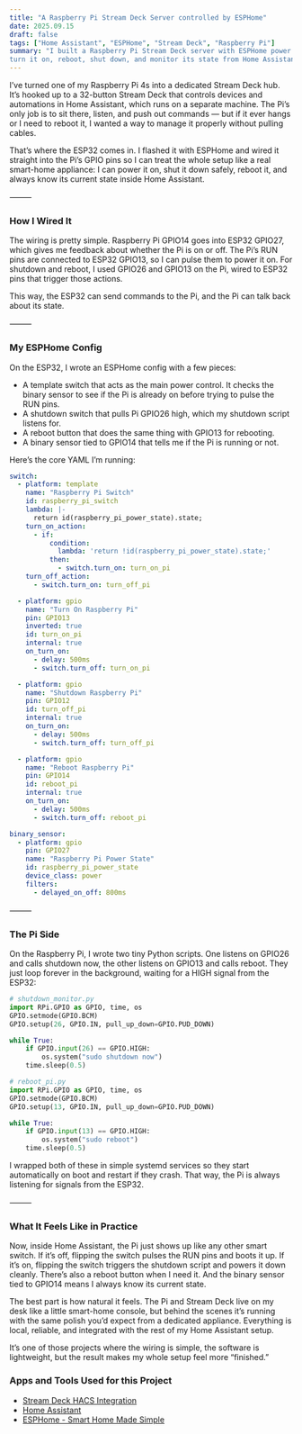 ```yaml
---
title: "A Raspberry Pi Stream Deck Server controlled by ESPHome"
date: 2025.09.15
draft: false
tags: ["Home Assistant", "ESPHome", "Stream Deck", "Raspberry Pi"]
summary: "I built a Raspberry Pi Stream Deck server with ESPHome power control, letting me 
turn it on, reboot, shut down, and monitor its state from Home Assistant."
---
```


I’ve turned one of my Raspberry Pi 4s into a dedicated Stream Deck hub. It’s hooked up to 
a 32-button Stream Deck that controls devices and automations in Home Assistant, which runs 
on a separate machine. The Pi’s only job is to sit there, listen, and push out commands — 
but if it ever hangs or I need to reboot it, I wanted a way to manage it properly without 
pulling cables.

That’s where the ESP32 comes in. I flashed it with ESPHome and wired it straight into the 
Pi’s GPIO pins so I can treat the whole setup like a real smart-home appliance: I can power 
it on, shut it down safely, reboot it, and always know its current state inside Home Assistant.

⸻

### How I Wired It

The wiring is pretty simple. Raspberry Pi GPIO14 goes into ESP32 GPIO27, which gives me 
feedback about whether the Pi is on or off. The Pi’s RUN pins are connected to ESP32 GPIO13, 
so I can pulse them to power it on. For shutdown and reboot, I used GPIO26 and GPIO13 on the 
Pi, wired to ESP32 pins that trigger those actions.

This way, the ESP32 can send commands to the Pi, and the Pi can talk back about its state.

⸻

### My ESPHome Config

On the ESP32, I wrote an ESPHome config with a few pieces:

- A template switch that acts as the main power control. It checks the binary sensor to 
see if the Pi is already on before trying to pulse the RUN pins.
- A shutdown switch that pulls Pi GPIO26 high, which my shutdown script listens for.
- A reboot button that does the same thing with GPIO13 for rebooting.
- A binary sensor tied to GPIO14 that tells me if the Pi is running or not.

Here’s the core YAML I’m running:
```YAML
switch:
  - platform: template
    name: "Raspberry Pi Switch"
    id: raspberry_pi_switch
    lambda: |-
      return id(raspberry_pi_power_state).state;
    turn_on_action:
      - if:
          condition:
            lambda: 'return !id(raspberry_pi_power_state).state;'
          then:
            - switch.turn_on: turn_on_pi
    turn_off_action:
      - switch.turn_on: turn_off_pi

  - platform: gpio
    name: "Turn On Raspberry Pi"
    pin: GPIO13
    inverted: true
    id: turn_on_pi
    internal: true
    on_turn_on:
      - delay: 500ms
      - switch.turn_off: turn_on_pi

  - platform: gpio
    name: "Shutdown Raspberry Pi"
    pin: GPIO12
    id: turn_off_pi
    internal: true
    on_turn_on:
      - delay: 500ms
      - switch.turn_off: turn_off_pi

  - platform: gpio
    name: "Reboot Raspberry Pi"
    pin: GPIO14
    id: reboot_pi
    internal: true
    on_turn_on:
      - delay: 500ms
      - switch.turn_off: reboot_pi

binary_sensor:
  - platform: gpio
    pin: GPIO27
    name: "Raspberry Pi Power State"
    id: raspberry_pi_power_state
    device_class: power
    filters:
      - delayed_on_off: 800ms
```

⸻

### The Pi Side

On the Raspberry Pi, I wrote two tiny Python scripts. One listens on GPIO26 and calls shutdown 
now, the other listens on GPIO13 and calls reboot. They just loop forever in the background, 
waiting for a HIGH signal from the ESP32:

```Python
# shutdown_monitor.py
import RPi.GPIO as GPIO, time, os
GPIO.setmode(GPIO.BCM)
GPIO.setup(26, GPIO.IN, pull_up_down=GPIO.PUD_DOWN)

while True:
    if GPIO.input(26) == GPIO.HIGH:
        os.system("sudo shutdown now")
    time.sleep(0.5)

# reboot_pi.py
import RPi.GPIO as GPIO, time, os
GPIO.setmode(GPIO.BCM)
GPIO.setup(13, GPIO.IN, pull_up_down=GPIO.PUD_DOWN)

while True:
    if GPIO.input(13) == GPIO.HIGH:
        os.system("sudo reboot")
    time.sleep(0.5)
```

I wrapped both of these in simple systemd services so they start automatically on boot and 
restart if they crash. That way, the Pi is always listening for signals from the ESP32.

⸻

### What It Feels Like in Practice

Now, inside Home Assistant, the Pi just shows up like any other smart switch. If it’s off, 
flipping the switch pulses the RUN pins and boots it up. If it’s on, flipping the switch 
triggers the shutdown script and powers it down cleanly. There’s also a reboot button when I 
need it. And the binary sensor tied to GPIO14 means I always know its current state.

The best part is how natural it feels. The Pi and Stream Deck live on my desk like a little 
smart-home console, but behind the scenes it’s running with the same polish you’d expect from 
a dedicated appliance. Everything is local, reliable, and integrated with the rest of my Home 
Assistant setup.

It’s one of those projects where the wiring is simple, the software is lightweight, but the 
result makes my whole setup feel more “finished.”

### Apps and Tools Used for this Project

- [Stream Deck HACS Integration](https://github.com/Patrick762/hassio-streamdeck)
- [Home Assistant](https://www.home-assistant.io/)
- [ESPHome - Smart Home Made Simple](https://esphome.io/)
